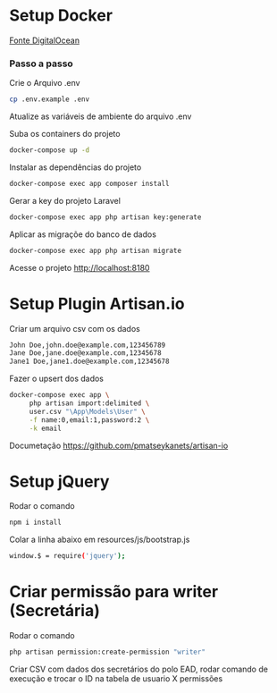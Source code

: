 
# Setup Docker 
[Fonte DigitalOcean](https://www.digitalocean.com/community/tutorials/how-to-set-up-laravel-nginx-and-mysql-with-docker-compose-on-ubuntu-20-04)

### Passo a passo



Crie o Arquivo .env
```sh
cp .env.example .env
```


Atualize as variáveis de ambiente do arquivo .env


Suba os containers do projeto
```sh
docker-compose up -d
```

Instalar as dependências do projeto
```sh
docker-compose exec app composer install
```

Gerar a key do projeto Laravel
```sh
docker-compose exec app php artisan key:generate
```

Aplicar as migraçõe do banco de dados
```sh
docker-compose exec app php artisan migrate
```


Acesse o projeto
[http://localhost:8180](http://localhost:8180)


# Setup Plugin Artisan.io

Criar um arquivo csv com os dados
```sh
John Doe,john.doe@example.com,123456789
Jane Doe,jane.doe@example.com,12345678
Jane1 Doe,jane1.doe@example.com,12345678
```

Fazer o upsert dos dados
```sh
docker-compose exec app \
     php artisan import:delimited \
     user.csv "\App\Models\User" \
     -f name:0,email:1,password:2 \
     -k email 
```

Documetação https://github.com/pmatseykanets/artisan-io


# Setup jQuery

Rodar o comando
```sh
npm i install
```

Colar a linha abaixo em resources/js/bootstrap.js
```sh
window.$ = require('jquery'); 
```


# Criar permissão para writer (Secretária)

Rodar o comando
```sh
php artisan permission:create-permission "writer"
```
Criar CSV com dados dos secretários do polo EAD, rodar comando de execução e trocar o ID na tabela de usuario X permissões
